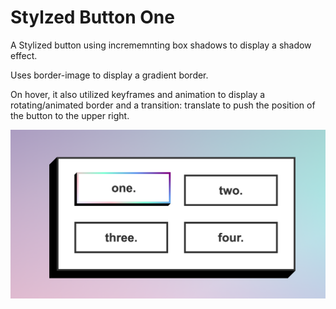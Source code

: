 # Stylzed Button One

A Stylized button using incrememnting box shadows to display a shadow effect. 

Uses border-image to display a gradient border. 

On hover, it also utilized keyframes and animation to display a rotating/animated border and a transition: translate to push the position of the button to the upper right.

![button image](button.png)